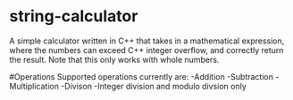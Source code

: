 # string-calculator
A simple calculator written in C++ that takes in a mathematical expression, where the numbers can exceed C++ integer overflow, and correctly return the result. Note that this only works with whole numbers.

#Operations
Supported operations currently are:
-Addition
-Subtraction
-Multiplication
-Divison
  -Integer division and modulo divsion only
